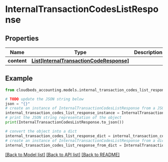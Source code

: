 # InternalTransactionCodesListResponse


## Properties

Name | Type | Description | Notes
------------ | ------------- | ------------- | -------------
**content** | [**List[InternalTransactionCodeResponse]**](InternalTransactionCodeResponse.md) |  | [optional] 

## Example

```python
from cloudbeds_accounting.models.internal_transaction_codes_list_response import InternalTransactionCodesListResponse

# TODO update the JSON string below
json = "{}"
# create an instance of InternalTransactionCodesListResponse from a JSON string
internal_transaction_codes_list_response_instance = InternalTransactionCodesListResponse.from_json(json)
# print the JSON string representation of the object
print(InternalTransactionCodesListResponse.to_json())

# convert the object into a dict
internal_transaction_codes_list_response_dict = internal_transaction_codes_list_response_instance.to_dict()
# create an instance of InternalTransactionCodesListResponse from a dict
internal_transaction_codes_list_response_from_dict = InternalTransactionCodesListResponse.from_dict(internal_transaction_codes_list_response_dict)
```
[[Back to Model list]](../README.md#documentation-for-models) [[Back to API list]](../README.md#documentation-for-api-endpoints) [[Back to README]](../README.md)


